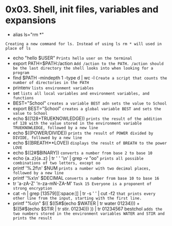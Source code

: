 # 0x03. Shell, init files, variables and expansions

* alias ls="rm *" 

```Creating a new command for ls. Instead of using ls rm * will used in place of ls```
* echo "hello $USER"
```Prints hello user on the terminal```
* export PATH=$PATH:/action
```Add /action to the PATH. /action should be the last directory the shell looks into when looking for a program```
* find $PATH -mindepth 1 -type d | wc -l
```Create a script that counts the number of directories in the PATH```
* printenv
```lists environment variables```
* set 
```lists all local variables and environment variables, and functions```
* BEST="School"
```creates a variable BEST adn sets the value to School```
* export BEST="School"
```creates a global variable BEST and sets the value to School```
* echo $((128+TRUEKNOWLEDGE))
```prints the result of the addition of 128 with the value stored in the environment variable TRUEKNOWLEDGE, followed by a new line```
* echo $((POWER/DIVIDE))
```prints the result of POWER divided by DIVIDE, followed by a new line```
* echo $((BREATH**LOVE))
```displays the result of BREATH to the power LOVE```
* echo $((2#$BINARY))
```converts a number from base 2 to base 10```
* echo {a..z}{a..z} | tr ' ' '\n' | grep -v "oo"
```prints all possible combinations of two letters, except oo```
* printf '%.2f\n' $NUM
```prints a number with two decimal places, followed by a new line```
* printf '%x\n' $DECIMAL
```converts a number from base 10 to base 16```
* tr 'a-zA-Z' 'n-za-mN-ZA-M'
```Task 15 Everyone is a proponent of strong encryption```
* cat -n | grep [13579][[:space:]] | tr -s ' ' | cut -f2
```that prints every other line from the input, starting with the first line.```
* printf "%o\n" $(( $((5#$(echo $WATER | tr water 01234))) + $((5#$(echo $STIR | tr stir. 01234))) )) | tr 01234567 bestchol
```adds the two numbers stored in the environment variables WATER and STIR and prints the result```
